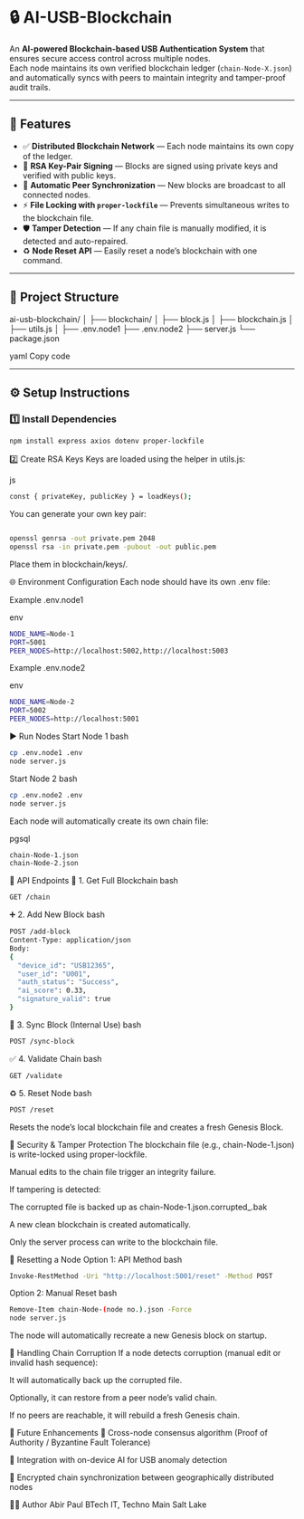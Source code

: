 # 🔒 AI-USB-Blockchain

An **AI-powered Blockchain-based USB Authentication System** that ensures secure access control across multiple nodes.  
Each node maintains its own verified blockchain ledger (`chain-Node-X.json`) and automatically syncs with peers to maintain integrity and tamper-proof audit trails.

---

## 🚀 Features

- ✅ **Distributed Blockchain Network** — Each node maintains its own copy of the ledger.
- 🔐 **RSA Key-Pair Signing** — Blocks are signed using private keys and verified with public keys.
- 🧱 **Automatic Peer Synchronization** — New blocks are broadcast to all connected nodes.
- ⚡ **File Locking with `proper-lockfile`** — Prevents simultaneous writes to the blockchain file.
- 🛡️ **Tamper Detection** — If any chain file is manually modified, it is detected and auto-repaired.
- ♻️ **Node Reset API** — Easily reset a node’s blockchain with one command.

---

## 📂 Project Structure

ai-usb-blockchain/
│
├── blockchain/
│ ├── block.js
│ ├── blockchain.js
│ ├── utils.js
│
├── .env.node1
├── .env.node2
├── server.js
└── package.json

yaml
Copy code

---

## ⚙️ Setup Instructions

### 1️⃣ Install Dependencies
```bash
npm install express axios dotenv proper-lockfile
```
2️⃣ Create RSA Keys
Keys are loaded using the helper in utils.js:

js
```bash
const { privateKey, publicKey } = loadKeys();
```
You can generate your own key pair:

```bash

openssl genrsa -out private.pem 2048
openssl rsa -in private.pem -pubout -out public.pem
```
Place them in blockchain/keys/.

🌐 Environment Configuration
Each node should have its own .env file:

Example .env.node1

env
```bash
NODE_NAME=Node-1
PORT=5001
PEER_NODES=http://localhost:5002,http://localhost:5003
```
Example .env.node2

env
```bash
NODE_NAME=Node-2
PORT=5002
PEER_NODES=http://localhost:5001
```
▶️ Run Nodes
Start Node 1
bash
```bash
cp .env.node1 .env
node server.js
```
Start Node 2
bash
```bash
cp .env.node2 .env
node server.js
```
Each node will automatically create its own chain file:

pgsql
```bash
chain-Node-1.json
chain-Node-2.json
```
📡 API Endpoints
🧱 1. Get Full Blockchain
bash
```bash
GET /chain
```
➕ 2. Add New Block
bash
```bash
POST /add-block
Content-Type: application/json
Body:
{
  "device_id": "USB12365",
  "user_id": "U001",
  "auth_status": "Success",
  "ai_score": 0.33,
  "signature_valid": true
}
```
🔄 3. Sync Block (Internal Use)
bash
```bash
POST /sync-block
```
✅ 4. Validate Chain
bash
```bash
GET /validate
```
♻️ 5. Reset Node
bash
```bash
POST /reset
```
Resets the node’s local blockchain file and creates a fresh Genesis Block.

🔐 Security & Tamper Protection
The blockchain file (e.g., chain-Node-1.json) is write-locked using proper-lockfile.

Manual edits to the chain file trigger an integrity failure.

If tampering is detected:

The corrupted file is backed up as chain-Node-1.json.corrupted_<timestamp>.bak

A new clean blockchain is created automatically.

Only the server process can write to the blockchain file.

🧰 Resetting a Node
Option 1: API Method
bash
```bash
Invoke-RestMethod -Uri "http://localhost:5001/reset" -Method POST
```
Option 2: Manual Reset
bash
```bash
Remove-Item chain-Node-(node no.).json -Force
node server.js
```
The node will automatically recreate a new Genesis block on startup.

🔄 Handling Chain Corruption
If a node detects corruption (manual edit or invalid hash sequence):

It will automatically back up the corrupted file.

Optionally, it can restore from a peer node’s valid chain.

If no peers are reachable, it will rebuild a fresh Genesis chain.

🧠 Future Enhancements
🔗 Cross-node consensus algorithm (Proof of Authority / Byzantine Fault Tolerance)

🤖 Integration with on-device AI for USB anomaly detection

🧩 Encrypted chain synchronization between geographically distributed nodes

🧑‍💻 Author
Abir Paul
BTech IT, Techno Main Salt Lake
